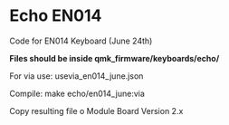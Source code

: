 # Echo EN014
Code for EN014 Keyboard (June 24th)   

**Files should be inside qmk_firmware/keyboards/echo/**

For via use: usevia_en014_june.json  

Compile: make echo/en014_june:via  

Copy resulting file  o Module Board Version 2.x  
